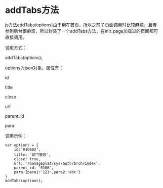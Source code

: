 # addTabs方法

js方法addTabs\(options\)由于用在首页，所以之前子页面调用时比较麻烦，且传参到后台很麻烦，所以封装了一个addTabs方法，在init\_page加载过的页面都可直接调用。

调用方式：

addTabs\(options\);

options为json对象，属性有：

id

title

close

url

parent\_id

para

调用示例：

```
var options = {
    id:'010602',
    title: '部门管理',
    close: true,
    url: '/manageplat/sys/auth/brch/index',
    parent_id: '0106',
    para:{para1:'123',para2:'abc'}
}
addTabs(options);
```



